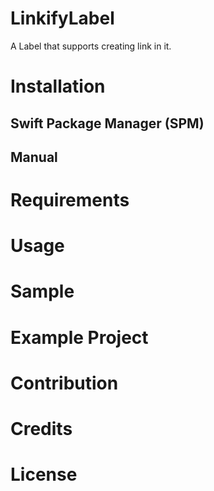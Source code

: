 # LinkifyLabel

A Label that supports creating link in it. 

# Installation
## Swift Package Manager (SPM)
## Manual
# Requirements
# Usage
# Sample
# Example Project
# Contribution
# Credits
# License
